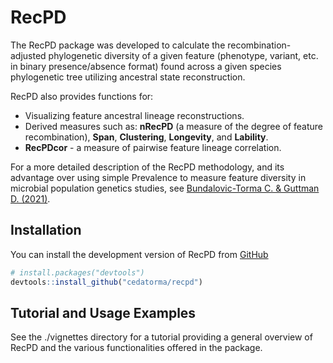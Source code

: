 
<!-- README.md is generated from README.Rmd. Please edit that file -->

# RecPD

<!-- badges: start -->

<!-- badges: end -->

The RecPD package was developed to calculate the recombination-adjusted
phylogenetic diversity of a given feature (phenotype, variant, etc. in
binary presence/absence format) found across a given species
phylogenetic tree utilizing ancestral state reconstruction.

RecPD also provides functions for:

  - Visualizing feature ancestral lineage reconstructions.
  - Derived measures such as: **nRecPD** (a measure of the degree of
    feature recombination), **Span**, **Clustering**, **Longevity**, and
    **Lability**.
  - **RecPDcor** - a measure of pairwise feature lineage correlation.

For a more detailed description of the RecPD methodology, and its
advantage over using simple Prevalence to measure feature diversity in
microbial population genetics studies, see
[Bundalovic-Torma C. & Guttman D.
(2021)](https://www.biorxiv.org/content/10.1101/2021.10.01.462747v1).

## Installation

You can install the development version of RecPD from
[GitHub](https://github.com/)

``` r
# install.packages("devtools")
devtools::install_github("cedatorma/recpd")
```

## Tutorial and Usage Examples

See the ./vignettes directory for a tutorial providing a general overview of RecPD and the various functionalities offered in the package.
